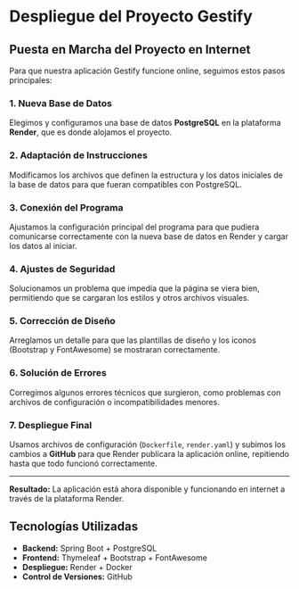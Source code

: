 # Despliegue del Proyecto Gestify

## Puesta en Marcha del Proyecto en Internet

Para que nuestra aplicación Gestify funcione online, seguimos estos pasos principales:

### 1. Nueva Base de Datos
Elegimos y configuramos una base de datos **PostgreSQL** en la plataforma **Render**, que es donde alojamos el proyecto.

### 2. Adaptación de Instrucciones
Modificamos los archivos que definen la estructura y los datos iniciales de la base de datos para que fueran compatibles con PostgreSQL.

### 3. Conexión del Programa
Ajustamos la configuración principal del programa para que pudiera comunicarse correctamente con la nueva base de datos en Render y cargar los datos al iniciar.

### 4. Ajustes de Seguridad
Solucionamos un problema que impedía que la página se viera bien, permitiendo que se cargaran los estilos y otros archivos visuales.

### 5. Corrección de Diseño
Arreglamos un detalle para que las plantillas de diseño y los iconos (Bootstrap y FontAwesome) se mostraran correctamente.

### 6. Solución de Errores
Corregimos algunos errores técnicos que surgieron, como problemas con archivos de configuración o incompatibilidades menores.

### 7. Despliegue Final
Usamos archivos de configuración (`Dockerfile`, `render.yaml`) y subimos los cambios a **GitHub** para que Render publicara la aplicación online, repitiendo hasta que todo funcionó correctamente.

---

**Resultado:** La aplicación está ahora disponible y funcionando en internet a través de la plataforma Render.

## Tecnologías Utilizadas
- **Backend:** Spring Boot + PostgreSQL
- **Frontend:** Thymeleaf + Bootstrap + FontAwesome
- **Despliegue:** Render + Docker
- **Control de Versiones:** GitHub